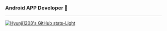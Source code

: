 ### Android APP Developer 👋
___
[![Hyunji1203's GitHub stats-Light](https://github-readme-stats.vercel.app/api?username=hyunji1203&show_icons=true&theme=default#gh-light-mode-only)](https://github.com/anuraghazra/github-readme-stats#gh-light-mode-only)
<!--![hyunji1203's GitHub stats](https://github-readme-stats.vercel.app/api?username=hyunji1203&theme=dark&show_icons=true)-->

<!--
**hyunji1203/hyunji1203** is a ✨ _special_ ✨ repository because its `README.md` (this file) appears on your GitHub profile.

Here are some ideas to get you started:

- 🔭 I’m currently working on ...
- 🌱 I’m currently learning ...
- 👯 I’m looking to collaborate on ...
- 🤔 I’m looking for help with ...
- 💬 Ask me about ...
- 📫 How to reach me: ...
- 😄 Pronouns: ...
- ⚡ Fun fact: ...
-->
